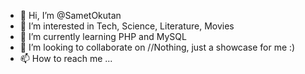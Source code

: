 - 👋 Hi, I’m @SametOkutan
- 👀 I’m interested in Tech, Science, Literature, Movies
- 🌱 I’m currently learning PHP and MySQL
- 💞️ I’m looking to collaborate on //Nothing, just a showcase for me :)
- 📫 How to reach me ...

<!---
SametOkutan/SametOkutan is a ✨ special ✨ repository because its `README.md` (this file) appears on your GitHub profile.
You can click the Preview link to take a look at your changes.
--->
